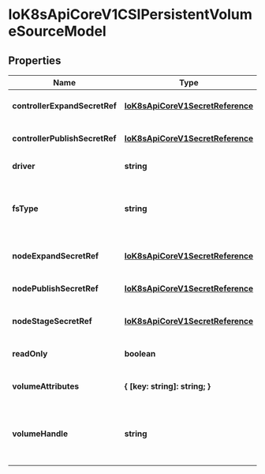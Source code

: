 # IoK8sApiCoreV1CSIPersistentVolumeSourceModel

## Properties

Name | Type | Description | Notes
------------ | ------------- | ------------- | -------------
**controllerExpandSecretRef** | [**IoK8sApiCoreV1SecretReference**](IoK8sApiCoreV1SecretReference.md) |  | [optional] [default to undefined]
**controllerPublishSecretRef** | [**IoK8sApiCoreV1SecretReference**](IoK8sApiCoreV1SecretReference.md) |  | [optional] [default to undefined]
**driver** | **string** | driver is the name of the driver to use for this volume. Required. | [default to undefined]
**fsType** | **string** | fsType to mount. Must be a filesystem type supported by the host operating system. Ex. \&quot;ext4\&quot;, \&quot;xfs\&quot;, \&quot;ntfs\&quot;. | [optional] [default to undefined]
**nodeExpandSecretRef** | [**IoK8sApiCoreV1SecretReference**](IoK8sApiCoreV1SecretReference.md) |  | [optional] [default to undefined]
**nodePublishSecretRef** | [**IoK8sApiCoreV1SecretReference**](IoK8sApiCoreV1SecretReference.md) |  | [optional] [default to undefined]
**nodeStageSecretRef** | [**IoK8sApiCoreV1SecretReference**](IoK8sApiCoreV1SecretReference.md) |  | [optional] [default to undefined]
**readOnly** | **boolean** | readOnly value to pass to ControllerPublishVolumeRequest. Defaults to false (read/write). | [optional] [default to undefined]
**volumeAttributes** | **{ [key: string]: string; }** | volumeAttributes of the volume to publish. | [optional] [default to undefined]
**volumeHandle** | **string** | volumeHandle is the unique volume name returned by the CSI volume plugin’s CreateVolume to refer to the volume on all subsequent calls. Required. | [default to undefined]


